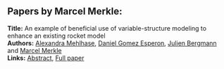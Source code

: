 <h2>Papers by Marcel Merkle:</h2>
<p>
<b>Title:</b> An example of beneficial use of  variable-structure modeling to enhance an existing rocket model<br />
<b>Authors:</b> <a href="../authors/author_206.html">Alexandra Mehlhase</a>, <a href="../authors/author_116.html">Daniel Gomez Esperon</a>, <a href="../authors/author_33.html">Julien Bergmann</a> and <a href="../authors/author_209.html">Marcel Merkle</a><br />
<b>Links:</b> <a href="../abstracts/abstract_75.pdf">Abstract</a>, <a href="../submissions/ECP14096707_MehlhaseGomezesperonBergmannMerkle.pdf">Full paper</a>
</p>